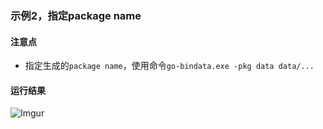 ### 示例2，指定package name

#### 注意点
 - 指定生成的`package name`，使用命令`go-bindata.exe -pkg data data/...`

#### 运行结果
![Imgur](https://i.imgur.com/rCaARIk.png)